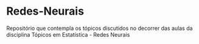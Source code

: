# Redes-Neurais
Repositório que contempla os tópicos discutidos no decorrer das aulas da disciplina Tópicos em Estatística - Redes Neurais
